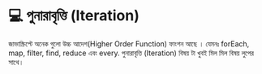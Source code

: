 # 💻 পুনারাবৃত্তি (Iteration)

জাভাস্ক্রিপ্টে অনেক গুলো উচ্চ আদেশ(Higher Order Function) ফাংশন আছে । যেমনঃ forEach, map, filter, find, reduce এবং every. পুনারাবৃত্তি (Iteration) বিষয় টা খুবই মিল মিল বিষয় লুপের সাথে।&#x20;
